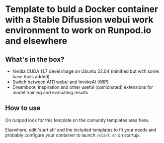 # Template to buld a Docker container with a Stable Difussion webui work environment to work on Runpod.io and elsewhere
## What's in the box?
- Nvidia CUDA 11.7 devel image on Ubuntu 22.04 (minified but with some base tools added)
- Switch between A111 webui and InvokeAI (WIP)
- Dreamboot, Inspiration and other useful (opinionated) extensions for model training and evaluating results

## How to use
On runpod look for this template on the comunity templates area here.

Elsewhere, edit 'start.sh' and the included templates to fit your needs and probably configure your container to launch `/start.sh` on startup.